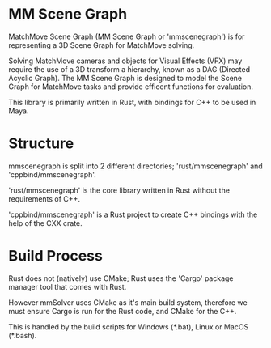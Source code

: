 # MM Scene Graph

MatchMove Scene Graph (MM Scene Graph or 'mmscenegraph') is for
representing a 3D Scene Graph for MatchMove solving.

Solving MatchMove cameras and objects for Visual Effects (VFX) may
require the use of a 3D transform a hierarchy, known as a DAG
(Directed Acyclic Graph). The MM Scene Graph is designed to model the
Scene Graph for MatchMove tasks and provide efficent functions for
evaluation.

This library is primarily written in Rust, with bindings for C++ to be
used in Maya.

# Structure

mmscenegraph is split into 2 different directories;
'rust/mmscenegraph' and 'cppbind/mmscenegraph'.

'rust/mmscenegraph' is the core library written in Rust without the
requirements of C++.

'cppbind/mmscenegraph' is a Rust project to create C++ bindings with
the help of the CXX crate.

# Build Process

Rust does not (natively) use CMake; Rust uses the 'Cargo' package
manager tool that comes with Rust.

However mmSolver uses CMake as it's main build system, therefore we
must ensure Cargo is run for the Rust code, and CMake for the C++.

This is handled by the build scripts for Windows (\*.bat), Linux or
MacOS (\*.bash).
